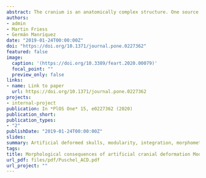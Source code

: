```yaml
---
abstract: The cranium is an anatomically complex structure. One source of its complexity is due to its modular organization. Cranial modules are distinct and partially independent units that interact substantially during ontogeny thus generating morphological integration. Artificial Cranial Deformation (ACD) occurs when the human skull is intentionally deformed, through the use of different deforming devices applied to the head while it is developing. Hence, ACD provides an interesting example to assess the degree to which biomechanical perturbations of the developing neurocranium impact on the degree of morphological integration in the skull as a whole. The main objective of this study was to assess how ACD affects the morphological integration of the skull. This was accomplished by comparing a sample of non-deformed crania and two sets of deformed crania (i.e. antero-posterior and oblique). Both developmental and static modularity and integration were assessed through Generalized Procrustes Analysis by considering the symmetric and asymmetric components of variation in adults, using 3D landmark coordinates as raw data. The presence of two developmental modules (i.e. viscero and neurocranium) in the skull was tested. Then, in order to understand how ACD affects morphological integration, the covariation pattern between the neuro and viscerocranium was examined in antero-posterior, oblique and non-deformed cranial categories using Partial Least-Squares. The main objective of this study was to assess how ACD affects the morphological integration of the skull. This was accomplished by comparing a sample of deformed (i.e. antero-posterior and oblique) and non-deformed crania. Hence, differences in integration patterns were compared between groups. The obtained results support the modular organization of the human skull in the two analyzed modules. The integration analyses show that the oblique ACD style differentially affects the static morphological integration of the skull by increasing the covariance between neuro and viscerocranium in a more constrained way than in antero-posterior and non-deformed skulls. In addition, the antero-posterior ACD style seems to affect the developmental integration of the skull by directing the covariation pattern in a more defined manner as compared to the other cranial categories.
authors:
- admin
- Martin Friess
- Germán Manríquez
date: "2019-01-24T00:00:00Z"
doi: "https://doi.org/10.1371/journal.pone.0227362"
featured: false
image:
  caption: '(https://doi.org/10.3389/feart.2020.00079)'
  focal_point: ""
  preview_only: false
links:
- name: Link to paper
  url: https://doi.org/10.1371/journal.pone.0227362
projects:
- internal-project
publication: In *PlOS One* 15, e0227362 (2020)
publication_short: 
publication_types:
- "2"
publishDate: "2019-01-24T00:00:00Z"
slides: 
summary: Artificial deformed skulls, modularity, integration, morphometrics
tags:
title: Morphological consequences of artificial cranial deformation Modularity and integration
url_pdf: files/pdf/Puschel_ACD.pdf
url_project: ""
---
```


